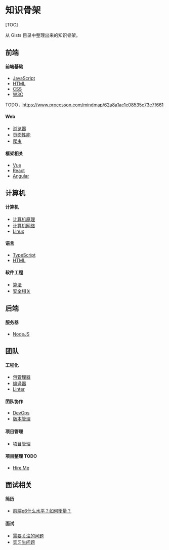 # 知识骨架

[TOC]

从 Gists 目录中整理出来的知识骨架。

## 前端

#### 前端基础

* [JavaScript](/maps/javascript/javascript.html)
* [HTML](/maps/html/html.html)
* [CSS](/maps/css/css.html)
* [W3C](/maps/w3c/standards.html)

TODO，https://www.processon.com/mindmap/62a8a1ac1e08535c73e7f661

#### Web

* [浏览器](/maps/web/browser.html)
* [页面性能](/maps/web/performance.html)
* [爬虫](/maps/web/crawler.html)

#### 框架相关

* [Vue](/maps/framework/vue.html)
* [React](/maps/framework/react.html)
* [Angular](/maps/framework/angular.html)

## 计算机

#### 计算机

* [计算机原理](/maps/computer/computer.html)
* [计算机网络](/maps/computer/network.html)
* [Linux](/maps/linux/linux.html)

#### 语言

* [TypeScript](/maps/typescript/typescript.html)
* [HTML](/maps/html/html-extends.html)

#### 软件工程

<!-- * [数据结构](/maps/computer/data-structure.html) -->
* [算法](/maps/computer/algorithm.html)
* [安全相关](/maps/computer/security.html)

## 后端

#### 服务器

* [NodeJS](/maps/server/nodejs.html)

## 团队

#### 工程化

* [包管理器](/maps/project/package-manager.html)
* [编译器](/maps/project/compiler.html)
* [Linter](/maps/project/linter.html)

#### 团队协作

* [DevOps](/maps/devops/devops.html)
* [版本管理](/maps/devops/version-control.html)

#### 项目管理

* [项目管理](/maps/manage/project-management.html)

#### 项目整理 TODO

* [Hire Me](/hire-me/index.html)

## 面试相关

#### 简历

* [前端p6什么水平？如何衡量？](https://www.zhihu.com/question/61281984/answer/1306626251)

#### 面试

* [需要关注的问题](/maps/hire/reverse-interview.html)
* [实习生问题](/maps/hire/intern.html)
